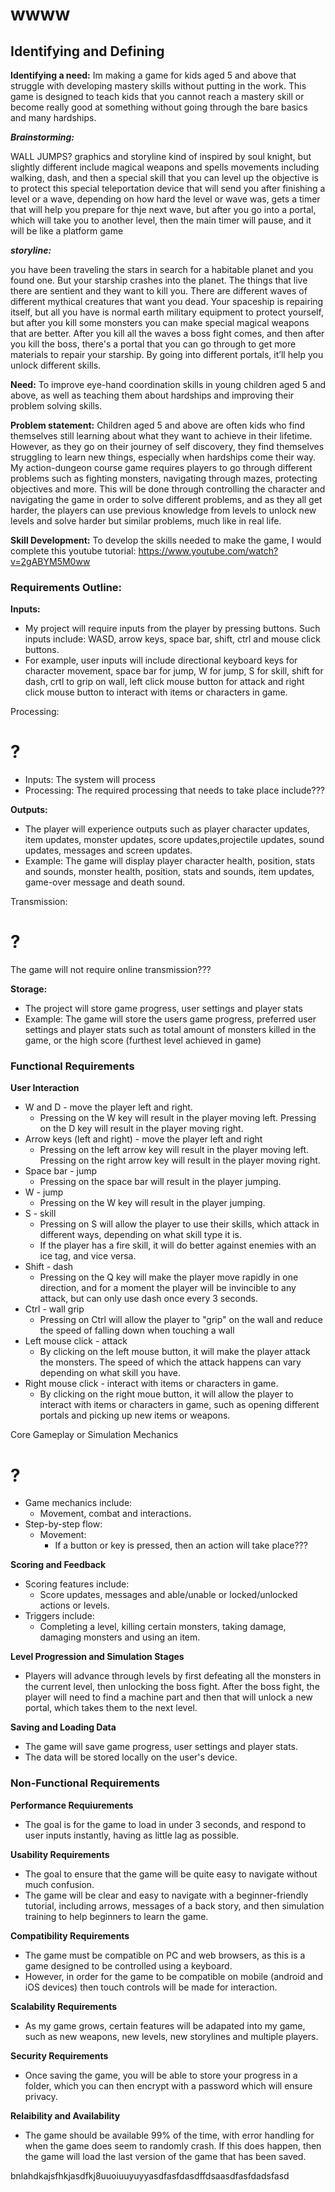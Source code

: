# wwww

## **Identifying and Defining** 

**Identifying a need:** Im making a game for kids aged 5 and above that struggle with developing mastery skills without putting in the work. This game is designed to teach kids that you cannot reach a mastery skill or become really good at something without going through the bare basics and many hardships. 

 ***Brainstorming:***

WALL JUMPS?
graphics and storyline kind of inspired by soul knight, but slightly different
include magical weapons and spells 
movements including walking, dash, and then a special skill that you can level up
the objective is to protect this special teleportation device that will send you
after finishing a level or a wave, depending on how hard the level or wave was, gets a timer that will help you prepare for thje next wave, but after you go into a portal, which will take you to another level, then the main timer will pause, and it will be like a platform game

***storyline:***

you have been traveling the stars in search for a habitable planet and you found one. But your starship crashes into the planet. The things that live there are sentient and they want to kill you. There are different waves of different mythical creatures that want you dead. Your spaceship is repairing itself, but all you have is normal earth military equipment to protect yourself, but after you kill some monsters you can make special magical weapons that are better. After you kill all the waves a boss fight comes, and then after you kill the boss, there's a portal that you can go through to get more materials to repair your starship. By going into different portals, it’ll help you unlock different skills. 

**Need:** To improve eye-hand coordination skills in young children aged 5 and above, as well as teaching them about hardships and improving their problem solving skills.

**Problem statement:** Children aged 5 and above are often kids who find themselves still learning about what they want to achieve in their lifetime. However, as they go on their journey of self discovery, they find themselves struggling to learn new things, especially when hardships come their way. My action-dungeon course game requires players to go through different problems such as fighting monsters, navigating through mazes, protecting objectives and more. This will be done through controlling the character and navigating the game in order to solve different problems, and as they all get harder, the players can use previous knowledge from levels to unlock new levels and solve harder but similar problems, much like in real life. 

**Skill Development:** To develop the skills needed to make the game, I would complete this youtube tutorial: https://www.youtube.com/watch?v=2gABYM5M0ww

### **Requirements Outline:**

**Inputs:**

- My project will require inputs from the player by pressing buttons. Such inputs include: WASD, arrow keys, space bar, shift, ctrl and mouse click buttons.
- For example, user inputs will include directional keyboard keys for character movement, space bar for jump, W for jump, S for skill, shift for dash, crtl to grip on wall, left click mouse button for attack and right click mouse button to interact with items or characters in game. 
 
Processing:
# ?

- Inputs: The system will process
- Processing: The required processing that needs to take place include???

**Outputs:**

- The player will experience outputs such as player character updates, item updates, monster updates, score updates,projectile updates, sound updates, messages and screen updates.
- Example: The game will display player character health, position, stats and sounds, monster health, position, stats and sounds, item updates, game-over message and death sound.

Transmission:
# ?

The game will not require online transmission???

**Storage:**

- The project will store game progress, user settings and player stats
- Example: The game will store the users game progress, preferred user settings and player stats such as total amount of monsters killed in the game, or the high score (furthest level achieved in game)

### **Functional Requirements**

**User Interaction**

- W and D - move the player left and right. 
    - Pressing on the W key will result in the player moving left. Pressing on the D key will result in the player moving right. 
- Arrow keys (left and right) - move the player left and right
    - Pressing on the left arrow key will result in the player moving left. Pressing on the right arrow key will result in the player moving right. 
- Space bar - jump
    - Pressing on the space bar will result in the player jumping.
- W - jump
    - Pressing on the W key will result in the player jumping.
- S - skill
    - Pressing on S will allow the player to use their skills, which attack in different ways, depending on what skill type it is. 
    -  If the player has a fire skill, it will do better against enemies with an ice tag, and vice versa. 
- Shift - dash
    - Pressing on the Q key will make the player move rapidly in one direction, and for a moment the player will be invincible to any attack, but can only use dash once every 3 seconds.
- Ctrl - wall grip
    - Pressing on Ctrl will allow the player to "grip" on the wall and reduce the speed of falling down when touching a wall
- Left mouse click - attack
    - By clicking on the left mouse button, it will make the player attack the monsters. The speed of which the attack happens can vary depending on what skill you have.
- Right mouse click - interact with items or characters in game. 
    - By clicking on the right moue button, it will allow the player to interact with items or characters in game, such as opening different portals and picking up new items or weapons. 

Core Gameplay or Simulation Mechanics

# ?

- Game mechanics include:
    - Movement, combat and interactions.
- Step-by-step flow:
    - Movement:
        - If a button or key is pressed, then an action will take place???

**Scoring and Feedback**

- Scoring features include:
    - Score updates, messages and able/unable or locked/unlocked actions or levels.
- Triggers include:
    - Completing a level, killing certain monsters, taking damage, damaging monsters and using an item.

**Level Progression and Simulation Stages** 

- Players will advance through levels by first defeating all the monsters in the current level, then unlocking the boss fight. After the boss fight, the player will need to find a machine part and then that will unlock a new portal, which takes them to the next level. 

**Saving and Loading Data** 

- The game will save game progress, user settings and player stats. 
- The data will be stored locally on the user's device.

### **Non-Functional Requirements**

**Performance Requiurements**

- The goal is for the game to load in under 3 seconds, and respond to user inputs instantly, having as little lag as possible. 

**Usability Requirements**

- The goal to ensure that the game will be quite easy to navigate without much confusion. 
- The game will be clear and easy to navigate with a beginner-friendly tutorial, including arrows, messages of a back story, and then simulation training to help beginners to learn the game. 

**Compatibility Requirements**

- The game must be compatible on PC and web browsers, as this is a game designed to be controlled using a keyboard.
- However, in order for the game to be compatible on mobile (android and iOS devices) then touch controls will be made for interaction.

**Scalability Requirements**

- As my game grows, certain features will be adapated into my game, such as new weapons, new levels, new storylines and multiple players.

**Security Requirements**

- Once saving the game, you will be able to store your progress in a folder, which you can then encrypt with a password which will ensure privacy.

**Relaibility and Availability**

- The game should be available 99% of the time, with error handling for when the game does seem to randomly crash. If this does happen, then the game will load the last version of the game that has been saved. 

bnlahdkajsfhkjasdfkj8uuoiuuyuyyasdfasfdasdffdsaasdfasfdadsfasd